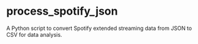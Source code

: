 # process_spotify_json
A Python script to convert Spotify extended streaming data from JSON to CSV for data analysis.
